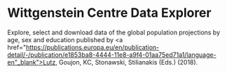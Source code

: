 Wittgenstein Centre Data Explorer
=================================

Explore, select and download data of the global population projections by age, sex and education published by <a href="https://publications.europa.eu/en/publication-detail/-/publication/e1853ba8-4444-11e8-a9f4-01aa75ed71a1/language-en"_blank">Lutz, Goujon, KC, Stonawski, Stilianakis (Eds.) (2018)</a>.
